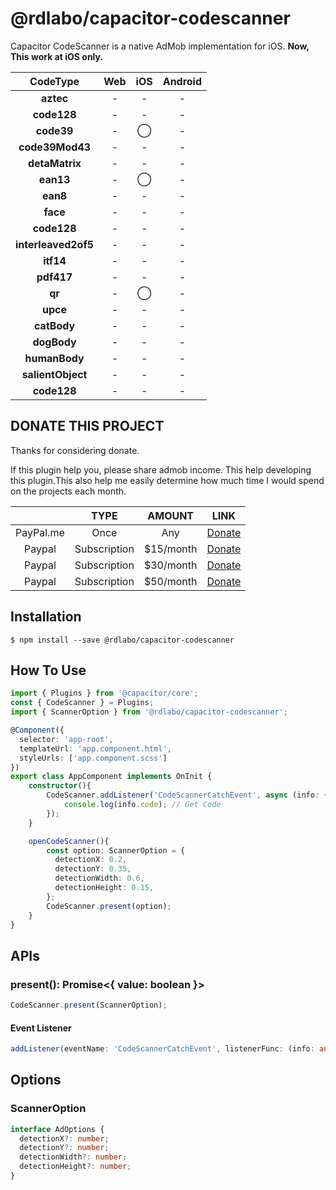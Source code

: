 # @rdlabo/capacitor-codescanner
Capacitor CodeScanner is a native AdMob implementation for iOS.
__Now, This work at iOS only.__

| CodeType | Web |  iOS | Android |
|:-----------------:|:-----------------:|:-----------------:|:-----------------:|
| **aztec** | - | - | - |
| **code128** | - | - | - |
| **code39** | - | ◯ | - |
| **code39Mod43** | - | - | - |
| **detaMatrix** | - | - | - |
| **ean13** | - | ◯ | - |
| **ean8** | - | - | - |
| **face** | - | - | - |
| **code128** | - | - | - |
| **interleaved2of5** | - | - | - |
| **itf14** | - | - | - |
| **pdf417** | - | - | - |
| **qr** | - | ◯ | - |
| **upce** | - | - | - |
| **catBody** | - | - | - |
| **dogBody** | - | - | - |
| **humanBody** | - | - | - |
| **salientObject** | - | - | - |
| **code128** | - | - | - |


## DONATE THIS PROJECT
Thanks for considering donate.

If this plugin help you, please share admob income. This help developing this plugin.This also help me easily determine how much time I would spend on the projects each month.

|  | TYPE | AMOUNT | LINK |
|:--:|:--:|:--:|:--:|
| PayPal.me | Once | Any | [Donate](https://www.paypal.me/rdlabo) |
| Paypal | Subscription | $15/month | [Donate](https://www.paypal.com/cgi-bin/webscr?cmd=_s-xclick&hosted_button_id=GE7XTRB3S6M4S) |
| Paypal | Subscription | $30/month | [Donate](https://www.paypal.com/cgi-bin/webscr?cmd=_s-xclick&hosted_button_id=ZV5NSRJ2MSMGN) |
| Paypal | Subscription | $50/month | [Donate](https://www.paypal.com/cgi-bin/webscr?cmd=_s-xclick&hosted_button_id=5RKVFKZRE8F36) |


## Installation
```
$ npm install --save @rdlabo/capacitor-codescanner
```

## How To Use
```typescript
import { Plugins } from '@capacitor/core';
const { CodeScanner } = Plugins;
import { ScannerOption } from '@rdlabo/capacitor-codescanner';

@Component({
  selector: 'app-root',
  templateUrl: 'app.component.html',
  styleUrls: ['app.component.scss']
})
export class AppComponent implements OnInit {
    constructor(){
        CodeScanner.addListener('CodeScannerCatchEvent', async (info: { code: string }) => {
            console.log(info.code); // Get Code
        });
    }

    openCodeScanner(){
        const option: ScannerOption = {
          detectionX: 0.2,
          detectionY: 0.35,
          detectionWidth: 0.6,
          detectionHeight: 0.15,
        };
        CodeScanner.present(option);
    }
}
```

## APIs
### present(): Promise<{ value: boolean }>
```typescript
CodeScanner.present(ScannerOption);
```

#### Event Listener
```typescript
addListener(eventName: 'CodeScannerCatchEvent', listenerFunc: (info: any) => void): PluginListenerHandle;
```

## Options
### ScannerOption
```ts
interface AdOptions {
  detectionX?: number;
  detectionY?: number;
  detectionWidth?: number;
  detectionHeight?: number;
}
```
